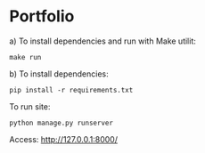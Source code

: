 # Portfolio


a) To install dependencies and run with Make utilit:
``` 
make run 
```

b) To install dependencies:
```
pip install -r requirements.txt
```
To run site:
```
python manage.py runserver 
```
Access: http://127.0.0.1:8000/